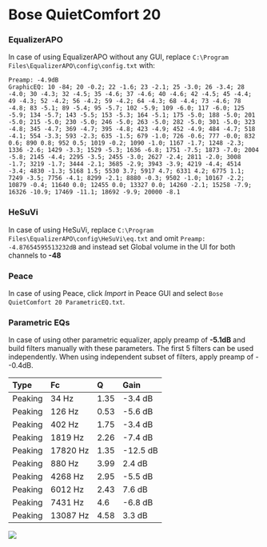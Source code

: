 # Bose QuietComfort 20

### EqualizerAPO
In case of using EqualizerAPO without any GUI, replace `C:\Program Files\EqualizerAPO\config\config.txt`
with:
```
Preamp: -4.9dB
GraphicEQ: 10 -84; 20 -0.2; 22 -1.6; 23 -2.1; 25 -3.0; 26 -3.4; 28 -4.0; 30 -4.3; 32 -4.5; 35 -4.6; 37 -4.6; 40 -4.6; 42 -4.5; 45 -4.4; 49 -4.3; 52 -4.2; 56 -4.2; 59 -4.2; 64 -4.3; 68 -4.4; 73 -4.6; 78 -4.8; 83 -5.1; 89 -5.4; 95 -5.7; 102 -5.9; 109 -6.0; 117 -6.0; 125 -5.9; 134 -5.7; 143 -5.5; 153 -5.3; 164 -5.1; 175 -5.0; 188 -5.0; 201 -5.0; 215 -5.0; 230 -5.0; 246 -5.0; 263 -5.0; 282 -5.0; 301 -5.0; 323 -4.8; 345 -4.7; 369 -4.7; 395 -4.8; 423 -4.9; 452 -4.9; 484 -4.7; 518 -4.1; 554 -3.3; 593 -2.3; 635 -1.5; 679 -1.0; 726 -0.6; 777 -0.0; 832 0.6; 890 0.8; 952 0.5; 1019 -0.2; 1090 -1.0; 1167 -1.7; 1248 -2.3; 1336 -2.6; 1429 -3.3; 1529 -5.3; 1636 -6.8; 1751 -7.5; 1873 -7.0; 2004 -5.8; 2145 -4.4; 2295 -3.5; 2455 -3.0; 2627 -2.4; 2811 -2.0; 3008 -1.7; 3219 -1.7; 3444 -2.1; 3685 -2.9; 3943 -3.9; 4219 -4.4; 4514 -3.4; 4830 -1.3; 5168 1.5; 5530 3.7; 5917 4.7; 6331 4.2; 6775 1.1; 7249 -3.5; 7756 -4.1; 8299 -2.1; 8880 -0.3; 9502 -1.0; 10167 -2.2; 10879 -0.4; 11640 0.0; 12455 0.0; 13327 0.0; 14260 -2.1; 15258 -7.9; 16326 -10.9; 17469 -11.1; 18692 -9.9; 20000 -8.1
```

### HeSuVi
In case of using HeSuVi, replace `C:\Program Files\EqualizerAPO\config\HeSuVi\eq.txt` and omit `Preamp:
-4.87654595513232dB` and instead set Global volume in the UI for both channels to **-48**

### Peace
In case of using Peace, click *Import* in Peace GUI and select `Bose QuietComfort 20 ParametricEQ.txt`.

### Parametric EQs
In case of using other parametric equalizer, apply preamp of **-5.1dB** and build filters manually
with these parameters. The first 5 filters can be used independently.
When using independent subset of filters, apply preamp of --0.4dB.

| Type    | Fc       |    Q | Gain     |
|:--------|:---------|:-----|:---------|
| Peaking | 34 Hz    | 1.35 | -3.4 dB  |
| Peaking | 126 Hz   | 0.53 | -5.6 dB  |
| Peaking | 402 Hz   | 1.75 | -3.4 dB  |
| Peaking | 1819 Hz  | 2.26 | -7.4 dB  |
| Peaking | 17820 Hz | 1.35 | -12.5 dB |
| Peaking | 880 Hz   | 3.99 | 2.4 dB   |
| Peaking | 4268 Hz  | 2.95 | -5.5 dB  |
| Peaking | 6012 Hz  | 2.43 | 7.6 dB   |
| Peaking | 7431 Hz  | 4.6  | -6.8 dB  |
| Peaking | 13087 Hz | 4.58 | 3.3 dB   |

![](https://raw.githubusercontent.com/jaakkopasanen/AutoEq/master/results/oratory1990/harman_in-ear_2017-1/Bose%20QuietComfort%2020/Bose%20QuietComfort%2020.png)
